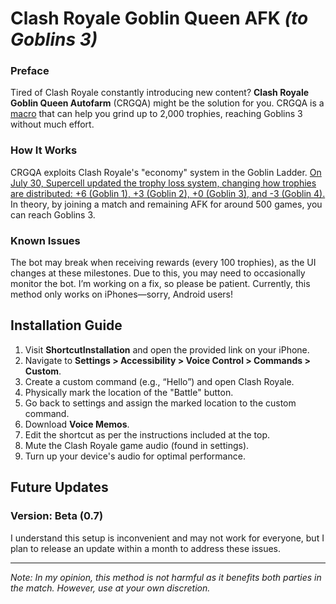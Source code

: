 # Clash Royale Goblin Queen AFK *(to Goblins 3)*

### Preface
Tired of Clash Royale constantly introducing new content? **Clash Royale Goblin Queen Autofarm** (CRGQA) might be the solution for you. CRGQA is a [macro](https://en.wikipedia.org/wiki/Macro_(computer_science)) that can help you grind up to 2,000 trophies, reaching Goblins 3 without much effort.

### How It Works
CRGQA exploits Clash Royale's "economy" system in the Goblin Ladder. [On July 30, Supercell updated the trophy loss system, changing how trophies are distributed: +6 (Goblin 1), +3 (Goblin 2), +0 (Goblin 3), and -3 (Goblin 4).](https://clashroyale.fandom.com/wiki/Version_History#:~:text=How%20many%20trophies%20you%20loss%20has%20been%20changed) In theory, by joining a match and remaining AFK for around 500 games, you can reach Goblins 3.

### Known Issues
The bot may break when receiving rewards (every 100 trophies), as the UI changes at these milestones. Due to this, you may need to occasionally monitor the bot. I’m working on a fix, so please be patient. Currently, this method only works on iPhones—sorry, Android users!

## Installation Guide
1. Visit **ShortcutInstallation** and open the provided link on your iPhone.
2. Navigate to **Settings > Accessibility > Voice Control > Commands > Custom**.
3. Create a custom command (e.g., “Hello”) and open Clash Royale.
4. Physically mark the location of the "Battle" button.
5. Go back to settings and assign the marked location to the custom command.
6. Download **Voice Memos**.
7. Edit the shortcut as per the instructions included at the top.
8. Mute the Clash Royale game audio (found in settings).
9. Turn up your device's audio for optimal performance.

## Future Updates
### Version: Beta (0.7)
I understand this setup is inconvenient and may not work for everyone, but I plan to release an update within a month to address these issues.

---

*Note: In my opinion, this method is not harmful as it benefits both parties in the match. However, use at your own discretion.*
